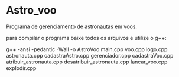 # Astro_voo

Programa de gerenciamento de astronautas em voos.

para compilar o programa baixe todos os arquivos e utilize o g++:


g++ -ansi -pedantic -Wall -o AstroVoo main.cpp voo.cpp logo.cpp astronauta.cpp cadastraAstro.cpp gerenciador.cpp cadastraVoo.cpp atribuir_astronauta.cpp desatribuir_astronauta.cpp lancar_voo.cpp explodir.cpp
